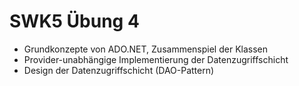 # SWK5 Übung 4
* Grundkonzepte von ADO.NET, Zusammenspiel der Klassen
* Provider-unabhängige Implementierung der Datenzugriffschicht
* Design der Datenzugriffschicht (DAO-Pattern)
